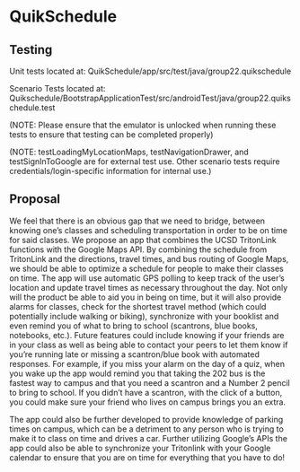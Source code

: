 # QuikSchedule

## Testing
Unit tests located at: QuikSchedule/app/src/test/java/group22.quikschedule

Scenario Tests located at: Quikschedule/BootstrapApplicationTest/src/androidTest/java/group22.quikschedule.test

(NOTE: Please ensure that the emulator is unlocked when running these tests to ensure that testing can be completed properly)

(NOTE: testLoadingMyLocationMaps, testNavigationDrawer, and testSignInToGoogle are for external test use.  Other scenario tests require credentials/login-specific information for internal use.)

## Proposal
We feel that there is an obvious gap that we need to bridge, between knowing one’s classes and scheduling transportation in order to be on time for said classes. We propose an app that combines the UCSD TritonLink functions with the Google Maps API. By combining the schedule from TritonLink and the directions, travel times, and bus routing of Google Maps, we should be able to optimize a schedule for people to make their classes on time. The app will use automatic GPS polling to keep track of the user’s location and update travel times as necessary throughout the day.  Not only will the product be able to aid you in being on time, but it will also provide alarms for classes, check for the shortest travel method (which could potentially include walking or biking), synchronize with your booklist and even remind you of what to bring to school (scantrons, blue books, notebooks, etc.). Future features could include knowing if your friends are in your class as well as being able to contact your peers to let them know if you’re running late or missing a scantron/blue book with automated responses.  For example, if you miss your alarm on the day of a quiz, when you wake up the app would remind you that taking the 202 bus is the fastest way to campus and that you need a scantron and a Number 2 pencil to bring to school.  If you didn’t have a scantron, with the click of a button, you could make sure your friend who lives on campus brings you an extra.

The app could also be further developed to provide knowledge of parking times on campus, which can be a detriment to any person who is trying to make it to class on time and drives a car.  Further utilizing Google’s APIs the app could also be able to synchronize your Tritonlink with your Google calendar to ensure that you are on time for everything that you have to do!  
